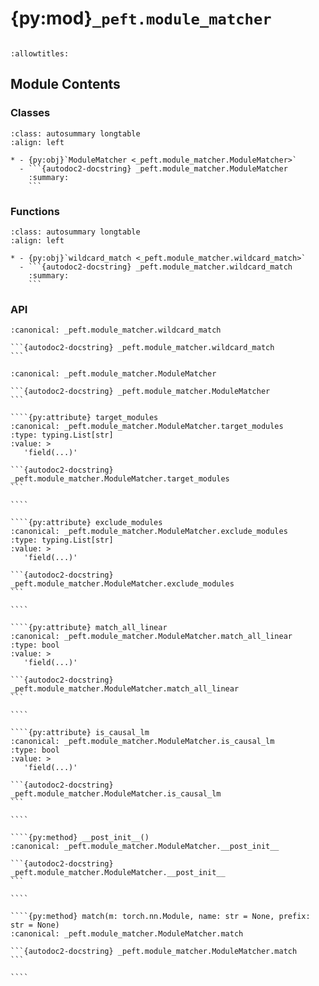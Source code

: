 # {py:mod}`_peft.module_matcher`

```{py:module} _peft.module_matcher
```

```{autodoc2-docstring} _peft.module_matcher
:allowtitles:
```

## Module Contents

### Classes

````{list-table}
:class: autosummary longtable
:align: left

* - {py:obj}`ModuleMatcher <_peft.module_matcher.ModuleMatcher>`
  - ```{autodoc2-docstring} _peft.module_matcher.ModuleMatcher
    :summary:
    ```
````

### Functions

````{list-table}
:class: autosummary longtable
:align: left

* - {py:obj}`wildcard_match <_peft.module_matcher.wildcard_match>`
  - ```{autodoc2-docstring} _peft.module_matcher.wildcard_match
    :summary:
    ```
````

### API

````{py:function} wildcard_match(pattern, key)
:canonical: _peft.module_matcher.wildcard_match

```{autodoc2-docstring} _peft.module_matcher.wildcard_match
```
````

`````{py:class} ModuleMatcher
:canonical: _peft.module_matcher.ModuleMatcher

```{autodoc2-docstring} _peft.module_matcher.ModuleMatcher
```

````{py:attribute} target_modules
:canonical: _peft.module_matcher.ModuleMatcher.target_modules
:type: typing.List[str]
:value: >
   'field(...)'

```{autodoc2-docstring} _peft.module_matcher.ModuleMatcher.target_modules
```

````

````{py:attribute} exclude_modules
:canonical: _peft.module_matcher.ModuleMatcher.exclude_modules
:type: typing.List[str]
:value: >
   'field(...)'

```{autodoc2-docstring} _peft.module_matcher.ModuleMatcher.exclude_modules
```

````

````{py:attribute} match_all_linear
:canonical: _peft.module_matcher.ModuleMatcher.match_all_linear
:type: bool
:value: >
   'field(...)'

```{autodoc2-docstring} _peft.module_matcher.ModuleMatcher.match_all_linear
```

````

````{py:attribute} is_causal_lm
:canonical: _peft.module_matcher.ModuleMatcher.is_causal_lm
:type: bool
:value: >
   'field(...)'

```{autodoc2-docstring} _peft.module_matcher.ModuleMatcher.is_causal_lm
```

````

````{py:method} __post_init__()
:canonical: _peft.module_matcher.ModuleMatcher.__post_init__

```{autodoc2-docstring} _peft.module_matcher.ModuleMatcher.__post_init__
```

````

````{py:method} match(m: torch.nn.Module, name: str = None, prefix: str = None)
:canonical: _peft.module_matcher.ModuleMatcher.match

```{autodoc2-docstring} _peft.module_matcher.ModuleMatcher.match
```

````

`````
